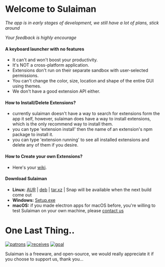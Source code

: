 # Welcome to Sulaiman

*The app is in early stages of development, we still have a lot of plans, stick around*

*Your feedback is highly encourage*

#### A keyboard launcher with no features

- It can't and won't boost your productivity.
- It's NOT a cross-platform application.
- Extensions don't run on their separate sandbox with user-selected permissions.
- You can't change the color, size, location and shape of the entire GUI using themes.
- We don't have a good extension API either.

#### How to Install/Delete Extensions?  

- currently sulaiman doesn't have a way to search for extensions form the app it self, however,
sulaiman does have a way to install extensions, which is the only recommend way to install them.
- you can type 'extension install' then the name of an extension's npm package to install it.
- you can type 'extension running' to see all installed extensions and delete any of them if you desire.

#### How to Create your own Extensions?  

- Here's your [wiki](https://gitlab.com/herpproject/Sulaiman/wikis/home).

#### Download Sulaiman

- **Linux:**
[AUR](https://aur.archlinux.org/packages/sulaiman) |
[deb](https://gitlab.com/herpproject/Sulaiman/-/jobs/artifacts/release/raw/public/Sulaiman.deb?job=build) |
[tar.xz](https://gitlab.com/herpproject/Sulaiman/-/jobs/artifacts/release/raw/public/Sulaiman.tar.xz?job=build) |
Snap will be available when the next build come out
- **Windows:** [Setup.exe](https://gitlab.com/herpproject/Sulaiman/-/jobs/artifacts/release/raw/public/Sulaiman-Setup.exe?job=build)
- **macOS:**  if you made electron apps for macOS before, you're willing to test Sulaiman on your own machine, please [contact us](mailto:herpproject0@gmail.com)

# One Last Thing..

[![patrons](https://img.shields.io/liberapay/patrons/herpproject.svg?logo=liberapay)](https://liberapay.com/herpproject/)
[![receives](https://img.shields.io/liberapay/receives/herpproject.svg?logo=liberapay)](https://liberapay.com/herpproject)
[![goal](https://img.shields.io/liberapay/goal/herpproject.svg?logo=liberapay)](https://liberapay.com/herpproject/donate)

Sulaiman is a freeware, and open-source, we would really appreciate it if you choose to support us, thank you...